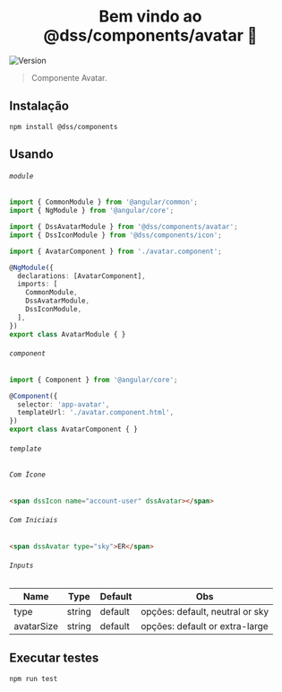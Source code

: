 <h1 align="center">Bem vindo ao @dss/components/avatar 👋</h1>
<p>
  <img alt="Version" src="https://img.shields.io/badge/adicionado%20na%20versão-1.6.0-blue.svg?cacheSeconds=2592000" />
</p>

> Componente Avatar.

## Instalação

```shell
npm install @dss/components
```

## Usando

###### `module`

```ts
import { CommonModule } from '@angular/common';
import { NgModule } from '@angular/core';

import { DssAvatarModule } from '@dss/components/avatar';
import { DssIconModule } from '@dss/components/icon';

import { AvatarComponent } from './avatar.component';

@NgModule({
  declarations: [AvatarComponent],
  imports: [
    CommonModule,
    DssAvatarModule,
    DssIconModule,
  ],
})
export class AvatarModule { }
```

###### `component`

```ts
import { Component } from '@angular/core';

@Component({
  selector: 'app-avatar',
  templateUrl: './avatar.component.html',
})
export class AvatarComponent { }
```

###### `template`

###### `Com Ícone`

```html
<span dssIcon name="account-user" dssAvatar></span>
```

###### `Com Iniciais`

```html
<span dssAvatar type="sky">ER</span>
```

###### `Inputs`
Name       | Type   | Default | Obs                             |
---------- | ------ | ------- | ------------------------------- |
type       | string | default | opções: default, neutral or sky |
avatarSize | string | default | opções: default or extra-large  |

## Executar testes

```shell
npm run test
```
